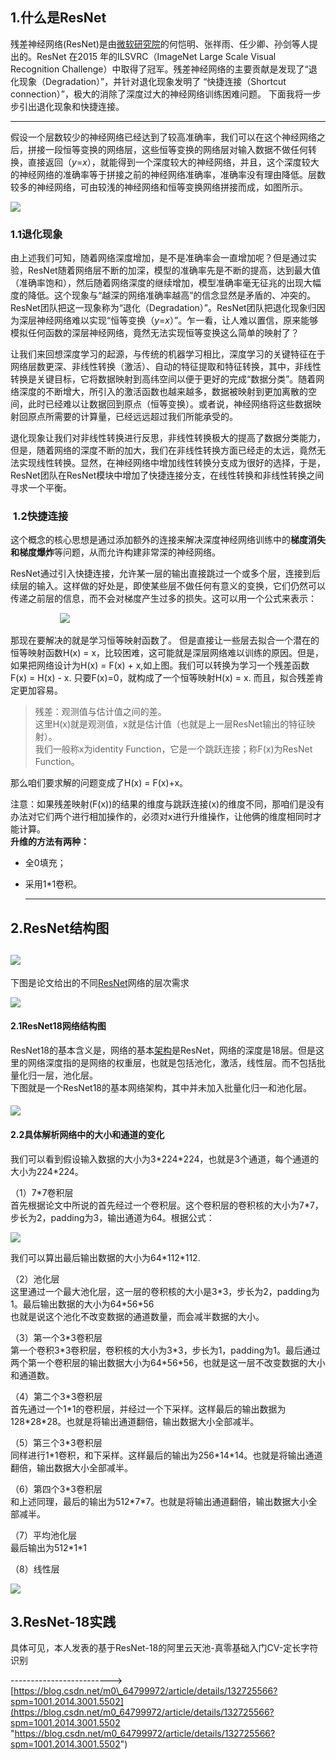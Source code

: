 ## 1.什么是ResNet

残差神经网络(ResNet)是由[微软研究院](https://so.csdn.net/so/search?q=%E5%BE%AE%E8%BD%AF%E7%A0%94%E7%A9%B6%E9%99%A2&spm=1001.2101.3001.7020)的何恺明、张祥雨、任少卿、孙剑等人提出的。ResNet 在2015 年的ILSVRC（ImageNet Large Scale Visual Recognition Challenge）中取得了冠军。残差神经网络的主要贡献是发现了“退化现象（Degradation）”，并针对退化现象发明了 “快捷连接（Shortcut connection）”，极大的消除了深度过大的神经网络训练困难问题。 下面我将一步步引出退化现象和快捷连接。

___

假设一个层数较少的神经网络已经达到了较高准确率，我们可以在这个神经网络之后，拼接一段恒等变换的网络层，这些恒等变换的网络层对输入数据不做任何转换，直接返回（_y_\=_x_），就能得到一个深度较大的神经网络，并且，这个深度较大的神经网络的准确率等于拼接之前的神经网络准确率，准确率没有理由降低。层数较多的神经网络，可由较浅的神经网络和恒等变换网络拼接而成，如图所示。

![](https://img-blog.csdnimg.cn/bde2b14e14a54d59bf7b10c6a58c57d8.png)

### 1.1退化现象

由上述我们可知，随着网络深度增加，是不是准确率会一直增加呢？但是通过实验，ResNet随着网络层不断的加深，模型的准确率先是不断的提高，达到最大值（准确率饱和），然后随着网络深度的继续增加，模型准确率毫无征兆的出现大幅度的降低。这个现象与“越深的网络准确率越高”的信念显然是矛盾的、冲突的。ResNet团队把这一现象称为“退化（Degradation）”。ResNet团队把退化现象归因为深层神经网络难以实现“恒等变换（_y_\=_x_）”。乍一看，让人难以置信，原来能够模拟任何函数的深层神经网络，竟然无法实现恒等变换这么简单的映射了？

让我们来回想深度学习的起源，与传统的机器学习相比，深度学习的关键特征在于网络层数更深、非线性转换（激活）、自动的特征提取和特征转换，其中，非线性转换是关键目标，它将数据映射到高纬空间以便于更好的完成“数据分类”。随着网络深度的不断增大，所引入的激活函数也越来越多，数据被映射到更加离散的空间，此时已经难以让数据回到原点（恒等变换）。或者说，神经网络将这些数据映射回原点所需要的计算量，已经远远超过我们所能承受的。

退化现象让我们对非线性转换进行反思，非线性转换极大的提高了数据分类能力，但是，随着网络的深度不断的加大，我们在非线性转换方面已经走的太远，竟然无法实现线性转换。显然，在神经网络中增加线性转换分支成为很好的选择，于是，ResNet团队在ResNet模块中增加了快捷连接分支，在线性转换和非线性转换之间寻求一个平衡。

###  1.2快捷连接

这个概念的核心思想是通过添加额外的连接来解决深度神经网络训练中的**梯度消失和梯度爆炸**等问题，从而允许构建非常深的神经网络。 

ResNet通过引入快捷连接，允许某一层的输出直接跳过一个或多个层，连接到后续层的输入。这样做的好处是，即使某些层不做任何有意义的变换，它们仍然可以传递之前层的信息，而不会对梯度产生过多的损失。这可以用一个公式来表示：


                    ![](https://img-blog.csdnimg.cn/8fc7f471e77d4faa903f53a3b4e5e55f.png)

那现在要解决的就是学习恒等映射函数了。 但是直接让一些层去拟合一个潜在的恒等映射函数H(x) = x，比较困难，这可能就是深层网络难以训练的原因。但是，如果把网络设计为H(x) = F(x) + x,如上图。我们可以转换为学习一个残差函数F(x) = H(x) - x. 只要F(x)=0，就构成了一个恒等映射H(x) = x. 而且，拟合残差肯定更加容易。

> 残差：观测值与估计值之间的差。  
> 这里H(x)就是观测值，x就是估计值（也就是上一层ResNet输出的特征映射）。  
> 我们一般称x为identity Function，它是一个跳跃连接；称F(x)为ResNet Function。 

那么咱们要求解的问题变成了H(x) = F(x)+x。

注意：如果残差映射(F(x))的结果的维度与跳跃连接(x)的维度不同，那咱们是没有办法对它们两个进行相加操作的，必须对x进行升维操作，让他俩的维度相同时才能计算。  
**升维的方法有两种：**

-   全0填充；
-   采用1\*1卷积。
    
    ___
    

## 2.ResNet结构图

## ![](https://img-blog.csdnimg.cn/2f3dc7aa3a11467ba3a8b6b4708cb394.png)

下图是论文给出的不同[ResNet](https://so.csdn.net/so/search?q=ResNet&spm=1001.2101.3001.7020 "ResNet")网络的层次需求 

![](https://img-blog.csdnimg.cn/68322b495d964ba9b35250d3f7c81ed3.png)

#### 2.1ResNet18网络结构图

ResNet18的基本含义是，网络的基本[架构](https://so.csdn.net/so/search?q=%E6%9E%B6%E6%9E%84&spm=1001.2101.3001.7020 "架构")是ResNet，网络的深度是18层。但是这里的网络深度指的是网络的权重层，也就是包括池化，激活，线性层。而不包括批量化归一层，池化层。  
下图就是一个ResNet18的基本网络架构，其中并未加入批量化归一和池化层。 

#### ![](https://img-blog.csdnimg.cn/b3e941bc9f784db28b8b64979bce9115.png)

#### **2.2具体解析网络中的大小和通道的变化** 

我们可以看到假设输入数据的大小为3\*224\*224，也就是3个通道，每个通道的大小为224\*224。

（1）7\*7卷积层  
首先根据论文中所说的首先经过一个卷积层。这个卷积层的卷积核的大小为7\*7，步长为2，padding为3，输出通道为64。根据公式：

![](https://img-blog.csdnimg.cn/b4ac23f9471c43b6b93679673c51c829.png)

我们可以算出最后输出数据的大小为64\*112\*112.

（2）池化层  
这里通过一个最大池化层，这一层的卷积核的大小是3\*3，步长为2，padding为1。最后输出数据的大小为64\*56\*56  
也就是说这个池化不改变数据的通道数量，而会减半数据的大小。

（3）第一个3\*3卷积层  
第一个卷积3\*3卷积层，卷积核的大小为3\*3，步长为1，padding为1。最后通过两个第一个卷积层的输出数据大小为64\*56\*56，也就是这一层不改变数据的大小和通道数。

（4）第二个3\*3卷积层  
首先通过一个1\*1的卷积层，并经过一个下采样。这样最后的输出数据为128\*28\*28。也就是将输出通道翻倍，输出数据大小全部减半。

（5）第三个3\*3卷积层  
同样进行1\*1卷积，和下采样。这样最后的输出为256\*14\*14。也就是将输出通道翻倍，输出数据大小全部减半。

（6）第四个3\*3卷积层  
和上述同理，最后的输出为512\*7\*7。也就是将输出通道翻倍，输出数据大小全部减半。

（7）平均池化层  
最后输出为512\*1\*1

（8）线性层

![](https://img-blog.csdnimg.cn/a21cb70897794a7db020e444c92be064.png)

## 3.ResNet-18实践 

具体可见，本人发表的基于ResNet-18的阿里云天池-真零基础入门CV-定长字符识别

\------------------------->[https://blog.csdn.net/m0\_64799972/article/details/132725566?spm=1001.2014.3001.5502](https://blog.csdn.net/m0_64799972/article/details/132725566?spm=1001.2014.3001.5502 "https://blog.csdn.net/m0_64799972/article/details/132725566?spm=1001.2014.3001.5502")